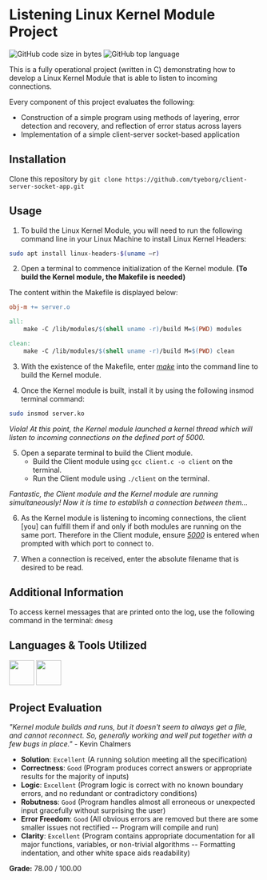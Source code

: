# Listening Linux Kernel Module Project

![GitHub code size in bytes](https://img.shields.io/github/languages/code-size/tyeborg/client-server-socket-app)
![GitHub top language](https://img.shields.io/github/languages/top/tyeborg/client-server-socket-app)

This is a fully operational project (written in C) demonstrating how to develop a Linux Kernel Module that is able to listen to incoming connections.

Every component of this project evaluates the following:

* Construction of a simple program using methods of layering, error detection and recovery, and reflection of error status across layers
* Implementation of a simple client-server socket-based application

## Installation

Clone this repository by `git clone https://github.com/tyeborg/client-server-socket-app.git`

## Usage

1. To build the Linux Kernel Module, you will need to run the following command line in your Linux Machine to install Linux Kernel Headers:

```bash
sudo apt install linux-headers-$(uname –r)
```
2. Open a terminal to commence initialization of the Kernel module. **(To build the Kernel module, the Makefile is needed)**

The content within the Makefile is displayed below:

```Makefile
obj-m += server.o

all:
	make -C /lib/modules/$(shell uname -r)/build M=$(PWD) modules

clean:
	make -C /lib/modules/$(shell uname -r)/build M=$(PWD) clean
```

3. With the existence of the Makefile, enter <ins>*make*</ins> into the command line to build the Kernel module. 

4. Once the Kernel module is built, install it by using the following insmod terminal command:

```bash
sudo insmod server.ko
```

*Viola! At this point, the Kernel module launched a kernel thread which will listen to incoming connections on the defined port of 5000.*

5. Open a separate terminal to build the Client module.
    * Build the Client module using `gcc client.c -o client` on the terminal.
    * Run the Client module using `./client` on the terminal.

*Fantastic, the Client module and the Kernel module are running simultaneously! Now it is time to establish a connection between them...*

6. As the Kernel module is listening to incoming connections, the client [you] can fulfill them if and only if both modules are running on the same port. Therefore in the Client module, ensure <ins>*5000*</ins> is entered when prompted with which port to connect to. 

7. When a connection is received, enter the absolute filename that is desired to be read. 

## Additional Information

To access kernel messages that are printed onto the log, use the following command in the terminal: `dmesg`

## Languages & Tools Utilized

<img src="https://cdn.jsdelivr.net/gh/devicons/devicon/icons/c/c-original.svg" height="50" width="50" />
<img src="https://cdn.jsdelivr.net/gh/devicons/devicon/icons/linux/linux-original.svg" height="50" width="50" />

## Project Evaluation

*"Kernel module builds and runs, but it doesn't seem to always get a file, and cannot reconnect. So, generally working and well put together with a few bugs in place."* - Kevin Chalmers 

* **Solution**: `Excellent` (A running solution meeting all the specification)
* **Correctness**: `Good` (Program produces correct answers or appropriate results for the majority of inputs)
* **Logic**: `Excellent` (Program logic is correct with no known boundary errors, and no redundant or contradictory conditions)
* **Robutness**: `Good` (Program handles almost all erroneous or unexpected input gracefully without surprising the user)
* **Error Freedom**: `Good` (All obvious errors are removed but there are some smaller issues not rectified -- Program will compile and run)
* **Clarity**: `Excellent` (Program contains appropriate documentation for all major functions, variables, or non-trivial algorithms -- Formatting indentation, and other white space aids readability)

**Grade:** 78.00 / 100.00
